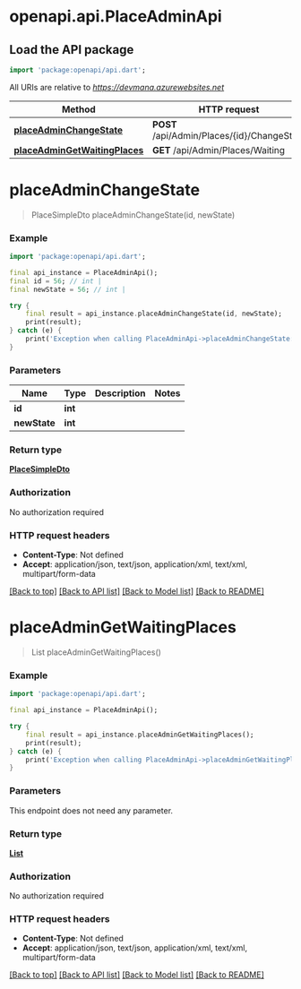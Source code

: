 # openapi.api.PlaceAdminApi

## Load the API package
```dart
import 'package:openapi/api.dart';
```

All URIs are relative to *https://devmana.azurewebsites.net*

Method | HTTP request | Description
------------- | ------------- | -------------
[**placeAdminChangeState**](PlaceAdminApi.md#placeadminchangestate) | **POST** /api/Admin/Places/{id}/ChangeState | 
[**placeAdminGetWaitingPlaces**](PlaceAdminApi.md#placeadmingetwaitingplaces) | **GET** /api/Admin/Places/Waiting | 


# **placeAdminChangeState**
> PlaceSimpleDto placeAdminChangeState(id, newState)



### Example 
```dart
import 'package:openapi/api.dart';

final api_instance = PlaceAdminApi();
final id = 56; // int | 
final newState = 56; // int | 

try { 
    final result = api_instance.placeAdminChangeState(id, newState);
    print(result);
} catch (e) {
    print('Exception when calling PlaceAdminApi->placeAdminChangeState: $e\n');
}
```

### Parameters

Name | Type | Description  | Notes
------------- | ------------- | ------------- | -------------
 **id** | **int**|  | 
 **newState** | **int**|  | 

### Return type

[**PlaceSimpleDto**](PlaceSimpleDto.md)

### Authorization

No authorization required

### HTTP request headers

 - **Content-Type**: Not defined
 - **Accept**: application/json, text/json, application/xml, text/xml, multipart/form-data

[[Back to top]](#) [[Back to API list]](../README.md#documentation-for-api-endpoints) [[Back to Model list]](../README.md#documentation-for-models) [[Back to README]](../README.md)

# **placeAdminGetWaitingPlaces**
> List<PlaceSimpleDto> placeAdminGetWaitingPlaces()



### Example 
```dart
import 'package:openapi/api.dart';

final api_instance = PlaceAdminApi();

try { 
    final result = api_instance.placeAdminGetWaitingPlaces();
    print(result);
} catch (e) {
    print('Exception when calling PlaceAdminApi->placeAdminGetWaitingPlaces: $e\n');
}
```

### Parameters
This endpoint does not need any parameter.

### Return type

[**List<PlaceSimpleDto>**](PlaceSimpleDto.md)

### Authorization

No authorization required

### HTTP request headers

 - **Content-Type**: Not defined
 - **Accept**: application/json, text/json, application/xml, text/xml, multipart/form-data

[[Back to top]](#) [[Back to API list]](../README.md#documentation-for-api-endpoints) [[Back to Model list]](../README.md#documentation-for-models) [[Back to README]](../README.md)

